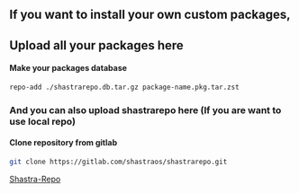 ## If you want to install your own custom packages,

## Upload all your packages here

#### Make your packages database

```bash
repo-add ./shastrarepo.db.tar.gz package-name.pkg.tar.zst
```


### And you can also upload shastrarepo here (If you are want to use local repo)
#### Clone repository from gitlab

```bash
git clone https://gitlab.com/shastraos/shastrarepo.git
```

[Shastra-Repo](https://gitlab.com/shastraos/shastrarepo)